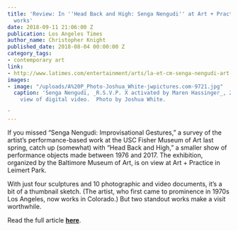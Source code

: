 ```yaml
---
title: 'Review: In ''Head Back and High: Senga Nengudi'' at Art + Practice, two standout
  works'
date: 2018-09-11 21:06:00 Z
publication: Los Angeles Times
author_name: Christopher Knight
published_date: 2018-08-04 00:00:00 Z
category_tags:
- contemporary art
link:
- http://www.latimes.com/entertainment/arts/la-et-cm-senga-nengudi-art-practice-20180804-story.html
images:
- image: "/uploads/A%20P_Photo-Joshua_White-jwpictures.com-9721.jpg"
  caption: 'Senga Nengudi, _R.S.V.P. X activated by Maren Hassinger_, 2014. Installation
    view of digital video.  Photo by Joshua White.

'
---
```


If you missed “Senga Nengudi: Improvisational Gestures,” a survey of the artist’s performance-based work at the USC Fisher Museum of Art last spring, catch up (somewhat) with “Head Back and High,” a smaller show of performance objects made between 1976 and 2017. The exhibition, organized by the Baltimore Museum of Art, is on view at Art + Practice in Leimert Park.

With just four sculptures and 10 photographic and video documents, it’s a bit of a thumbnail sketch. (The artist, who first came to prominence in 1970s Los Angeles, now works in Colorado.) But two standout works make a visit worthwhile.

Read the full article **[here](http://www.latimes.com/entertainment/arts/la-et-cm-senga-nengudi-art-practice-20180804-story.html)**.